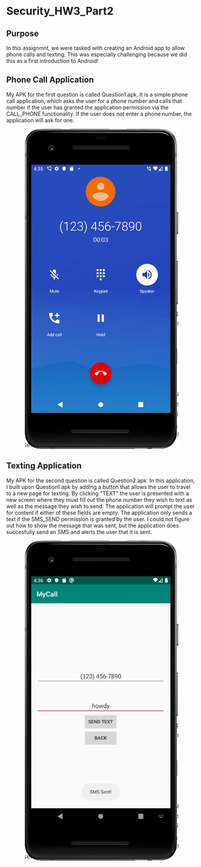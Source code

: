 # Security_HW3_Part2

## Purpose
In this assignmnt, we were tasked with creating an Android app to allow phone calls and texting. This was especially challenging because we did this as a first introduction to Android! 

## Phone Call Application
My APK for the first question is called Question1.apk. It is a simple phone call application, which asks the user for a phone number and calls that number if the user has granted the application permission via the CALL_PHONE functionality. If the user does not enter a phone number, the application will ask for one.

<p align="center">
  <img src=https://github.com/jkwourms/Security_HW3_Part2/blob/master/photos/phone_call.JPG>
</p>

## Texting Application
My APK for the second question is called Question2.apk. In this application, I built upon Question1.apk by adding a button that allows the user to travel to a new page for texting. By clicking "TEXT" the user is presented with a new screen where they must fill out the phone number they wish to text as well as the message they wish to send. The application will prompt the user for content if either of these fields are empty. The application only sends a text if the SMS_SEND permission is granted by the user. I could not figure out how to show the message that was sent, but the application does succesfully send an SMS and alerts the user that it is sent.

<p align="center">
  <img src=https://github.com/jkwourms/Security_HW3_Part2/blob/master/photos/text.JPG>
</p>
